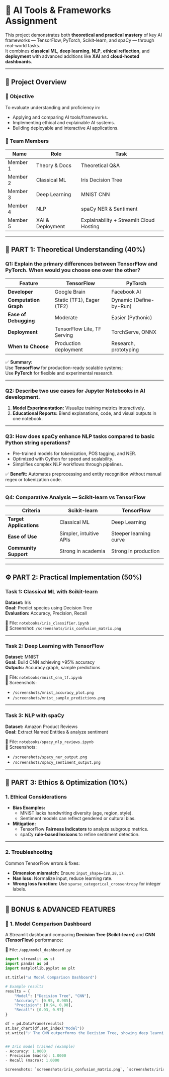 # 🧠 AI Tools & Frameworks Assignment

This project demonstrates both **theoretical and practical mastery** of key AI frameworks — TensorFlow, PyTorch, Scikit-learn, and spaCy — through real-world tasks.  
It combines **classical ML**, **deep learning**, **NLP**, **ethical reflection**, and **deployment** with advanced additions like **XAI** and **cloud-hosted dashboards**.

---

## 📘 Project Overview

### 🎯 Objective
To evaluate understanding and proficiency in:
- Applying and comparing AI tools/frameworks.
- Implementing ethical and explainable AI systems.
- Building deployable and interactive AI applications.

### 👥 Team Members
| Name | Role | Task |
|------|------|------|
| Member 1 | Theory & Docs | Theoretical Q&A |
| Member 2 | Classical ML | Iris Decision Tree |
| Member 3 | Deep Learning | MNIST CNN |
| Member 4 | NLP | spaCy NER & Sentiment |
| Member 5 | XAI & Deployment | Explainability + Streamlit Cloud Hosting |

---

## 🧩 PART 1: Theoretical Understanding (40%)

### **Q1: Explain the primary differences between TensorFlow and PyTorch. When would you choose one over the other?**

| Feature | TensorFlow | PyTorch |
|----------|-------------|----------|
| **Developer** | Google Brain | Facebook AI |
| **Computation Graph** | Static (TF1), Eager (TF2) | Dynamic (Define-by-Run) |
| **Ease of Debugging** | Moderate | Easier (Pythonic) |
| **Deployment** | TensorFlow Lite, TF Serving | TorchServe, ONNX |
| **When to Choose** | Production deployment | Research, prototyping |

✅ **Summary:**  
Use **TensorFlow** for production-ready scalable systems;  
Use **PyTorch** for flexible and experimental research.

---

### **Q2: Describe two use cases for Jupyter Notebooks in AI development.**
1. **Model Experimentation:** Visualize training metrics interactively.  
2. **Educational Reports:** Blend explanations, code, and visual outputs in one notebook.

---

### **Q3: How does spaCy enhance NLP tasks compared to basic Python string operations?**
- Pre-trained models for tokenization, POS tagging, and NER.  
- Optimized with Cython for speed and scalability.  
- Simplifies complex NLP workflows through pipelines.  

✅ **Benefit:** Automates preprocessing and entity recognition without manual regex or tokenization code.

---

### **Q4: Comparative Analysis — Scikit-learn vs TensorFlow**

| Criteria | Scikit-learn | TensorFlow |
|-----------|----------------|--------------|
| **Target Applications** | Classical ML | Deep Learning |
| **Ease of Use** | Simpler, intuitive APIs | Steeper learning curve |
| **Community Support** | Strong in academia | Strong in production |

---

## ⚙️ PART 2: Practical Implementation (50%)

### **Task 1: Classical ML with Scikit-learn**
**Dataset:** Iris  
**Goal:** Predict species using Decision Tree  
**Evaluation:** Accuracy, Precision, Recall  

📘 File: `notebooks/iris_classifier.ipynb`  
📸 Screenshot: `/screenshots/iris_confusion_matrix.png`

---

### **Task 2: Deep Learning with TensorFlow**
**Dataset:** MNIST  
**Goal:** Build CNN achieving >95% accuracy  
**Outputs:** Accuracy graph, sample predictions  

📘 File: `notebooks/mnist_cnn_tf.ipynb`  
📸 Screenshots:  
- `/screenshots/mnist_accuracy_plot.png`  
- `/screenshots/mnist_sample_predictions.png`

---

### **Task 3: NLP with spaCy**
**Dataset:** Amazon Product Reviews  
**Goal:** Extract Named Entities & analyze sentiment  

📘 File: `notebooks/spacy_nlp_reviews.ipynb`  
📸 Screenshots:  
- `/screenshots/spacy_ner_output.png`  
- `/screenshots/spacy_sentiment_output.png`

---

## 🧭 PART 3: Ethics & Optimization (10%)

### **1. Ethical Considerations**
- **Bias Examples:**
  - MNIST lacks handwriting diversity (age, region, style).
  - Sentiment models can reflect gendered or cultural bias.
- **Mitigation:**
  - TensorFlow **Fairness Indicators** to analyze subgroup metrics.
  - spaCy **rule-based lexicons** to refine sentiment detection.

---

### **2. Troubleshooting**
Common TensorFlow errors & fixes:
- **Dimension mismatch:** Ensure `input_shape=(28,28,1)`.  
- **Nan loss:** Normalize input, reduce learning rate.  
- **Wrong loss function:** Use `sparse_categorical_crossentropy` for integer labels.

---

## 💎 BONUS & ADVANCED FEATURES

### 🧠 **1. Model Comparison Dashboard**
A Streamlit dashboard comparing **Decision Tree (Scikit-learn)** and **CNN (TensorFlow)** performance:

📘 File: `/app/model_dashboard.py`

```python
import streamlit as st
import pandas as pd
import matplotlib.pyplot as plt

st.title("📊 Model Comparison Dashboard")

# Example results
results = {
    "Model": ["Decision Tree", "CNN"],
    "Accuracy": [0.95, 0.985],
    "Precision": [0.94, 0.98],
    "Recall": [0.93, 0.97]
}

df = pd.DataFrame(results)
st.bar_chart(df.set_index("Model"))
st.write("✅ The CNN outperforms the Decision Tree, showing deep learning’s power on image datasets.")


## Iris model trained (example)
- Accuracy: 1.0000
- Precision (macro): 1.0000
- Recall (macro): 1.0000

Screenshots: `screenshots/iris_confusion_matrix.png`, `screenshots/iris_metrics.png`
